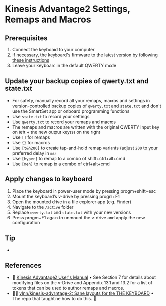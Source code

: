# Kinesis Advantage2 Settings, Remaps and Macros

## Prerequisites

1. Connect the keyboard to your computer
2. If necessary, the keyboard's firmware to the latest version by following [these instructions](https://kinesis-ergo.com/support/advantage2/#firmware-updates)
3. Leave your keyboard in the default QWERTY mode

## Update your backup copies of qwerty.txt and state.txt

- For safety, manually record all your remaps, macros and settings in version-controlled backup copies of `qwerty.txt` and `state.txt` and don't use the SmartSet app or onboard programming functions
- Use `state.txt` to record your settings
- Use `qwerty.txt` to record your remaps and macros
- The remaps and macros are written with the original QWERTY input key on left + the new output key(s) on the right
- Use `[]` for remaps
- Use `{}` for macros
- Use `[t&h200]` to create tap-and-hold remap variants (adjust `200` to your preferred delay in `ms`)
- Use `[hyper]` to remap to a combo of shift+ctrl+alt+cmd
- Use `[meh]` to remap to a combo of ctrl+alt+cmd

## Apply changes to keyboard

1. Place the keyboard in power-user mode by pressing progm+shift+esc
2. Mount the keyboard's v-drive by pressing progm+F1
3. Open the mounted drive in a file explorer app (e.g. Finder)
4. Navigate to the `/active` folder
5. Replace `qwerty.txt` and `state.txt` with your new versions
6. Press progm+F1 again to unmount the v-drive and apply the new configuration

## Tip

- 

## References

- 📖 [Kinesis Advantage2 User's Manual](https://kinesis-ergo.com/wp-content/uploads/Adv2-Users-Manual-fw1.0.521.us-9-16-20.pdf) • See Section 7 for details about modifying files on the v-Drive and Appendix 13.1 and 13.2 for a list of tokens that can be used to author remaps and macros. 
- 🧑‍💻 [vlnn/kinesis-advantage-2: Sane layouts for the THE KEYBOARD](https://github.com/vlnn/kinesis-advantage-2) • The repo that taught ne how to do this. 🙌
